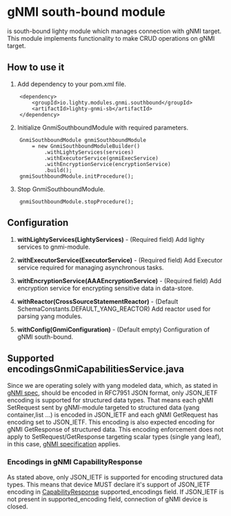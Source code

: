 # gNMI south-bound module
is south-bound lighty module which manages connection with gNMI target.
This module implements functionality to make CRUD operations on gNMI target.

## How to use it
1. Add dependency to your pom.xml file.

```
    <dependency>
        <groupId>io.lighty.modules.gnmi.southbound</groupId>
        <artifactId>lighty-gnmi-sb</artifactId>
    </dependency>
```

2. Initialize GnmiSouthboundModule with required parameters.

```
    GnmiSouthboundModule gnmiSouthboundModule
        = new GnmiSouthboundModuleBuilder()
            .withLightyServices(services)
            .withExecutorService(gnmiExecService)
            .withEncryptionService(encryptionService)
            .build();
    gnmiSouthboundModule.initProcedure();
```

3. Stop GnmiSouthboundModule.

```
    gnmiSouthboundModule.stopProcedure();
```

## Configuration
1. **withLightyServices(LightyServices)** - (Required field) Add lighty services to gnmi-module.

2. **withExecutorService(ExecutorService)** - (Required field) Add Executor service required for managing
   asynchronous tasks.

3. **withEncryptionService(AAAEncryptionService)** - (Required field) Add encryption service for encrypting sensitive
   data in data-store.

4. **withReactor(CrossSourceStatementReactor)** - (Default SchemaConstants.DEFAULT_YANG_REACTOR)  Add reactor used for
   parsing yang modules.

5. **withConfig(GnmiConfiguration)** - (Default empty) Configuration of gNMI south-bound.

## Supported encodingsGnmiCapabilitiesService.java
Since we are operating solely with yang modeled data, which, as stated in [gNMI spec](https://github.com/openconfig/reference/blob/master/rpc/gnmi/gnmi-specification.md#231-json-and-json_ietf),
 should be encoded in RFC7951 JSON format, only JSON_IETF encoding is supported for structured data types. That means each gNMI SetRequest sent by gNMI-module targeted to structured data
 (yang container,list ...) is encoded in JSON_IETF and each gNMI GetRequest has encoding set to JSON_IETF.
This encoding is also expected encoding for gNMI GetResponse of structured data.
This encoding enforcement does not apply to SetRequest/GetResponse targeting scalar types (single yang leaf), in this case,
 [gNMI specification](https://github.com/openconfig/reference/blob/master/rpc/gnmi/gnmi-specification.md#223-node-values) applies.
### Encodings in gNMI CapabilityResponse
As stated above, only JSON_IETF is supported for encoding structured data types. This means that device MUST declare it's
 support of JSON_IETF encoding in [CapabilityResponse](https://github.com/openconfig/reference/blob/master/rpc/gnmi/gnmi-specification.md#322-the-capabilityresponse-message)
  supported_encodings field. If JSON_IETF is not present in supported_encoding field, connection of gNMI device is closed.
